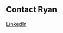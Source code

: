 Contact Ryan
------------


<!-- Linked in button -->
<a href="http://www.linkedin.com/pub/ryan-p-jones/30/566/964/" class="btn btn-default btn-lg">
<i class="fa fa-linkedin-square fa-fw"></i> LinkedIn
</a>
